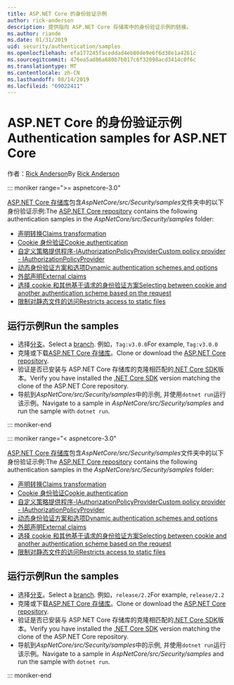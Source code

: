 ```yaml
---
title: ASP.NET Core 的身份验证示例
author: rick-anderson
description: 提供指向 ASP.NET Core 存储库中的身份验证示例的链接。
ms.author: riande
ms.date: 01/31/2019
uid: security/authentication/samples
ms.openlocfilehash: efa177245faceddad4eb80de9e6f6d38e1a4261c
ms.sourcegitcommit: 476ea5ad86a680b7b017c6f32098acd3414c0f6c
ms.translationtype: MT
ms.contentlocale: zh-CN
ms.lasthandoff: 08/14/2019
ms.locfileid: "69022411"
---
```

# <a name="authentication-samples-for-aspnet-core"></a><span data-ttu-id="4715e-103">ASP.NET Core 的身份验证示例</span><span class="sxs-lookup"><span data-stu-id="4715e-103">Authentication samples for ASP.NET Core</span></span>

<span data-ttu-id="4715e-104">作者：[Rick Anderson](https://twitter.com/RickAndMSFT)</span><span class="sxs-lookup"><span data-stu-id="4715e-104">By [Rick Anderson](https://twitter.com/RickAndMSFT)</span></span>

::: moniker range=">= aspnetcore-3.0"

<span data-ttu-id="4715e-105">[ASP.NET Core 存储库](https://github.com/aspnet/AspNetCore)包含*AspNetCore/src/Security/samples*文件夹中的以下身份验证示例:</span><span class="sxs-lookup"><span data-stu-id="4715e-105">The [ASP.NET Core repository](https://github.com/aspnet/AspNetCore) contains the following authentication samples in the *AspNetCore/src/Security/samples* folder:</span></span>

* [<span data-ttu-id="4715e-106">声明转换</span><span class="sxs-lookup"><span data-stu-id="4715e-106">Claims transformation</span></span>](https://github.com/aspnet/AspNetCore/tree/release/2.2/src/Security/samples/ClaimsTransformation)
* [<span data-ttu-id="4715e-107">Cookie 身份验证</span><span class="sxs-lookup"><span data-stu-id="4715e-107">Cookie authentication</span></span>](https://github.com/aspnet/AspNetCore/tree/release/2.2/src/Security/samples/Cookies)
* [<span data-ttu-id="4715e-108">自定义策略提供程序-IAuthorizationPolicyProvider</span><span class="sxs-lookup"><span data-stu-id="4715e-108">Custom policy provider - IAuthorizationPolicyProvider</span></span>](https://github.com/aspnet/AspNetCore/tree/release/2.2/src/Security/samples/CustomPolicyProvider)
* [<span data-ttu-id="4715e-109">动态身份验证方案和选项</span><span class="sxs-lookup"><span data-stu-id="4715e-109">Dynamic authentication schemes and options</span></span>](https://github.com/aspnet/AspNetCore/tree/release/2.2/src/Security/samples/DynamicSchemes)
* [<span data-ttu-id="4715e-110">外部声明</span><span class="sxs-lookup"><span data-stu-id="4715e-110">External claims</span></span>](https://github.com/aspnet/AspNetCore/tree/release/2.2/src/Security/samples/Identity.ExternalClaims)
* [<span data-ttu-id="4715e-111">选择 cookie 和其他基于请求的身份验证方案</span><span class="sxs-lookup"><span data-stu-id="4715e-111">Selecting between cookie and another authentication scheme based on the request</span></span>](https://github.com/aspnet/AspNetCore/tree/release/2.2/src/Security/samples/PathSchemeSelection)
* [<span data-ttu-id="4715e-112">限制对静态文件的访问</span><span class="sxs-lookup"><span data-stu-id="4715e-112">Restricts access to static files</span></span>](https://github.com/aspnet/AspNetCore/tree/release/2.2/src/Security/samples/StaticFilesAuth)

## <a name="run-the-samples"></a><span data-ttu-id="4715e-113">运行示例</span><span class="sxs-lookup"><span data-stu-id="4715e-113">Run the samples</span></span>

* <span data-ttu-id="4715e-114">选择[分支](https://github.com/aspnet/AspNetCore)。</span><span class="sxs-lookup"><span data-stu-id="4715e-114">Select a [branch](https://github.com/aspnet/AspNetCore).</span></span> <span data-ttu-id="4715e-115">例如，`Tag:v3.0.0`</span><span class="sxs-lookup"><span data-stu-id="4715e-115">For example, `Tag:v3.0.0`</span></span>
* <span data-ttu-id="4715e-116">克隆或下载[ASP.NET Core 存储库](https://github.com/aspnet/AspNetCore)。</span><span class="sxs-lookup"><span data-stu-id="4715e-116">Clone or download the [ASP.NET Core repository](https://github.com/aspnet/AspNetCore).</span></span>
* <span data-ttu-id="4715e-117">验证是否已安装与 ASP.NET Core 存储库的克隆相匹配的[.NET Core SDK](https://www.microsoft.com/net/download/all)版本。</span><span class="sxs-lookup"><span data-stu-id="4715e-117">Verify you have installed the [.NET Core SDK](https://www.microsoft.com/net/download/all) version matching the clone of the ASP.NET Core repository.</span></span>
* <span data-ttu-id="4715e-118">导航到*AspNetCore/src/Security/samples*中的示例, 并使用`dotnet run`运行该示例。</span><span class="sxs-lookup"><span data-stu-id="4715e-118">Navigate to a sample in *AspNetCore/src/Security/samples* and run the sample with `dotnet run`.</span></span>

::: moniker-end

::: moniker range="< aspnetcore-3.0"

<span data-ttu-id="4715e-119">[ASP.NET Core 存储库](https://github.com/aspnet/AspNetCore)包含*AspNetCore/src/Security/samples*文件夹中的以下身份验证示例:</span><span class="sxs-lookup"><span data-stu-id="4715e-119">The [ASP.NET Core repository](https://github.com/aspnet/AspNetCore) contains the following authentication samples in the *AspNetCore/src/Security/samples* folder:</span></span>

* [<span data-ttu-id="4715e-120">声明转换</span><span class="sxs-lookup"><span data-stu-id="4715e-120">Claims transformation</span></span>](https://github.com/aspnet/AspNetCore/tree/release/2.2/src/Security/samples/ClaimsTransformation)
* [<span data-ttu-id="4715e-121">Cookie 身份验证</span><span class="sxs-lookup"><span data-stu-id="4715e-121">Cookie authentication</span></span>](https://github.com/aspnet/AspNetCore/tree/release/2.2/src/Security/samples/Cookies)
* [<span data-ttu-id="4715e-122">自定义策略提供程序-IAuthorizationPolicyProvider</span><span class="sxs-lookup"><span data-stu-id="4715e-122">Custom policy provider - IAuthorizationPolicyProvider</span></span>](https://github.com/aspnet/AspNetCore/tree/release/2.2/src/Security/samples/CustomPolicyProvider)
* [<span data-ttu-id="4715e-123">动态身份验证方案和选项</span><span class="sxs-lookup"><span data-stu-id="4715e-123">Dynamic authentication schemes and options</span></span>](https://github.com/aspnet/AspNetCore/tree/release/2.2/src/Security/samples/DynamicSchemes)
* [<span data-ttu-id="4715e-124">外部声明</span><span class="sxs-lookup"><span data-stu-id="4715e-124">External claims</span></span>](https://github.com/aspnet/AspNetCore/tree/release/2.2/src/Security/samples/Identity.ExternalClaims)
* [<span data-ttu-id="4715e-125">选择 cookie 和其他基于请求的身份验证方案</span><span class="sxs-lookup"><span data-stu-id="4715e-125">Selecting between cookie and another authentication scheme based on the request</span></span>](https://github.com/aspnet/AspNetCore/tree/release/2.2/src/Security/samples/PathSchemeSelection)
* [<span data-ttu-id="4715e-126">限制对静态文件的访问</span><span class="sxs-lookup"><span data-stu-id="4715e-126">Restricts access to static files</span></span>](https://github.com/aspnet/AspNetCore/tree/release/2.2/src/Security/samples/StaticFilesAuth)

## <a name="run-the-samples"></a><span data-ttu-id="4715e-127">运行示例</span><span class="sxs-lookup"><span data-stu-id="4715e-127">Run the samples</span></span>

* <span data-ttu-id="4715e-128">选择[分支](https://github.com/aspnet/AspNetCore)。</span><span class="sxs-lookup"><span data-stu-id="4715e-128">Select a [branch](https://github.com/aspnet/AspNetCore).</span></span> <span data-ttu-id="4715e-129">例如，`release/2.2`</span><span class="sxs-lookup"><span data-stu-id="4715e-129">For example, `release/2.2`</span></span>
* <span data-ttu-id="4715e-130">克隆或下载[ASP.NET Core 存储库](https://github.com/aspnet/AspNetCore)。</span><span class="sxs-lookup"><span data-stu-id="4715e-130">Clone or download the [ASP.NET Core repository](https://github.com/aspnet/AspNetCore).</span></span>
* <span data-ttu-id="4715e-131">验证是否已安装与 ASP.NET Core 存储库的克隆相匹配的[.NET Core SDK](https://www.microsoft.com/net/download/all)版本。</span><span class="sxs-lookup"><span data-stu-id="4715e-131">Verify you have installed the [.NET Core SDK](https://www.microsoft.com/net/download/all) version matching the clone of the ASP.NET Core repository.</span></span>
* <span data-ttu-id="4715e-132">导航到*AspNetCore/src/Security/samples*中的示例, 并使用`dotnet run`运行该示例。</span><span class="sxs-lookup"><span data-stu-id="4715e-132">Navigate to a sample in *AspNetCore/src/Security/samples* and run the sample with `dotnet run`.</span></span>

::: moniker-end
